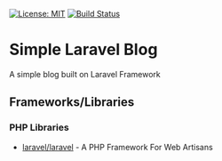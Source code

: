 [![License: MIT](https://img.shields.io/badge/License-MIT-yellow.svg)](https://opensource.org/licenses/MIT)
[![Build Status](https://travis-ci.org/kalodiodev/laravel-simple-blog.svg?branch=master)](https://travis-ci.org/kalodiodev/laravel-simple-blog)

# Simple Laravel Blog

A simple blog built on Laravel Framework

## Frameworks/Libraries

### PHP Libraries
* [laravel/laravel](https://github.com/laravel/laravel) - A PHP Framework For Web Artisans

